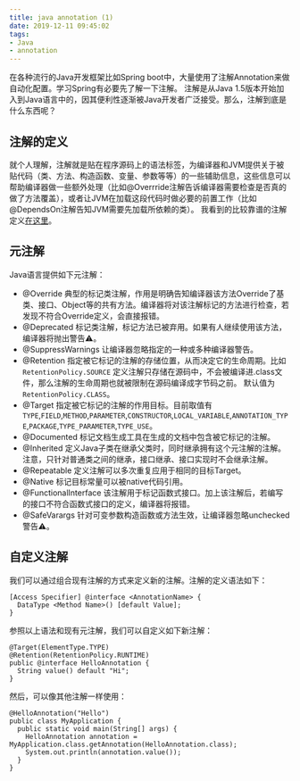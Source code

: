 ```yaml
---
title: java annotation (1)
date: 2019-12-11 09:45:02
tags: 
- Java
- annotation
---
```


在各种流行的Java开发框架比如Spring boot中，大量使用了注解Annotation来做自动化配置。学习Spring有必要先了解一下注解。
注解是从Java 1.5版本开始加入到Java语言中的，因其便利性逐渐被Java开发者广泛接受。那么，注解到底是什么东西呢？

## 注解的定义
就个人理解，注解就是贴在程序源码上的语法标签，为编译器和JVM提供关于被贴代码（类、方法、构造函数、变量、参数等等）的一些辅助信息，这些信息可以帮助编译器做一些额外处理（比如@Overrride注解告诉编译器需要检查是否真的做了方法覆盖），或者让JVM在加载这段代码时做必要的前置工作（比如@DependsOn注解告知JVM需要先加载所依赖的类）。
我看到的比较靠谱的注解定义[在这里](https://www.geeksforgeeks.org/annotations-in-java/)。

## 元注解
Java语言提供如下元注解：
* @Override 
  典型的标记类注解，作用是明确告知编译器该方法Override了基类、接口、Object等的共有方法。编译器将对该注解标记的方法进行检查，若发现不符合Override定义，会直接报错。
* @Deprecated
  标记类注解，标记方法已被弃用。如果有人继续使用该方法，编译器将抛出警告⚠️。
* @SuppressWarnings
  让编译器忽略指定的一种或多种编译器警告。
* @Retention
  指定被它标记的注解的存储位置，从而决定它的生命周期。比如`RetentionPolicy.SOURCE`  定义注解只存储在源码中，不会被编译进.class文件，那么注解的生命周期也就被限制在源码编译成字节码之前。 默认值为`RetentionPolicy.CLASS`。
* @Target
  指定被它标记的注解的作用目标。目前取值有`TYPE`,`FIELD`,`METHOD`,`PARAMETER`,`CONSTRUCTOR`,`LOCAL_VARIABLE`,`ANNOTATION_TYPE`,`PACKAGE`,`TYPE_PARAMETER`,`TYPE_USE`。
* @Documented
  标记文档生成工具在生成的文档中包含被它标记的注解。
* @Inherited
  定义Java子类在继承父类时，同时继承拥有这个元注解的注解。注意，只针对普通类之间的继承，接口继承、接口实现时不会继承注解。
* @Repeatable
  定义注解可以多次重复应用于相同的目标Target。
* @Native
  标记目标常量可以被native代码引用。
* @FunctionalInterface
  该注解用于标记函数式接口。加上该注解后，若编写的接口不符合函数式接口的定义，编译器将报错。
* @SafeVarargs
  针对可变参数构造函数或方法生效，让编译器忽略unchecked警告⚠️。

## 自定义注解
  我们可以通过组合现有注解的方式来定义新的注解。注解的定义语法如下：
```
[Access Specifier] @interface <AnnotationName> {
  DataType <Method Name>() [default Value];
}
```
参照以上语法和现有元注解，我们可以自定义如下新注解：
```
@Target(ElementType.TYPE)
@Retention(RetentionPolicy.RUNTIME)
public @interface HelloAnnotation {
  String value() default "Hi";
}
```
然后，可以像其他注解一样使用：
```
@HelloAnnotation("Hello")
public class MyApplication {
  public static void main(String[] args) {
    HelloAnnotation annotation = MyApplication.class.getAnnotation(HelloAnnotation.class);
    System.out.println(annotation.value());
  }
}
```
